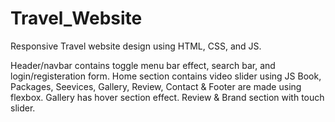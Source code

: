 # Travel_Website
Responsive Travel website design using HTML, CSS, and JS.

Header/navbar contains toggle menu bar effect, search bar, and login/registeration form.
Home section contains video slider using JS
Book, Packages, Seevices, Gallery, Review, Contact & Footer are made using flexbox.
Gallery has hover section effect.
Review & Brand section with touch slider.

